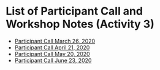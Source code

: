 # List of Participant Call and Workshop Notes (Activity 3)

- [Participant Call March 26, 2020](./AQMEII4_Activity3_ParticipantCallNotes_20200326.pdf)
- [Participant Call April 21, 2020](./AQMEII4_Activity3_ParticipantCallNotes_20200421.pdf)
- [Participant Call May 20, 2020](./AQMEII4_Activity3_ParticipantCallNotes_20200520.pdf)
- [Participant Call June 23, 2020](./AQMEII4_Activity3_ParticipantCallNotes_20200623.pdf)
